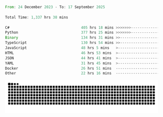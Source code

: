 <!--START_SECTION:waka-->

```rust
From: 24 December 2023 - To: 17 September 2025

Total Time: 1,337 hrs 38 mins

C#                                 405 hrs 18 mins >>>>>>>------------------   29.80 %
Python                             377 hrs 25 mins >>>>>>>------------------   27.75 %
Binary                             134 hrs 31 mins >>-----------------------   09.89 %
TypeScript                         130 hrs 54 mins >>-----------------------   09.63 %
JavaScript                         48 hrs 5 mins   >------------------------   03.54 %
HTML                               46 hrs 53 mins  >------------------------   03.45 %
JSON                               44 hrs 41 mins  >------------------------   03.29 %
YAML                               31 hrs 45 mins  >------------------------   02.34 %
Docker                             26 hrs 51 mins  -------------------------   01.97 %
Other                              22 hrs 16 mins  -------------------------   01.64 %
```

<!--END_SECTION:waka-->


<picture>
  <source media="(prefers-color-scheme: dark)" srcset="https://raw.githubusercontent.com/jeerawut97/jeerawut97/output/github-contribution-grid-snake.svg">
  <img alt="github contribution grid snake animation" src="https://raw.githubusercontent.com/jeerawut97/jeerawut97/output/github-contribution-grid-snake.svg">
</picture>
